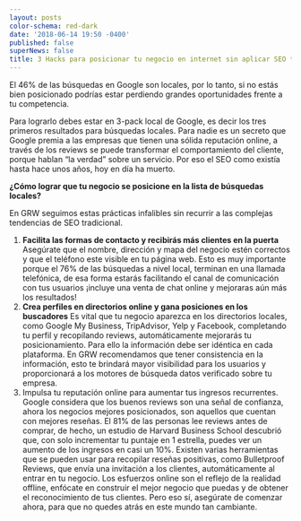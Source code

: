 ```yaml
---
layout: posts
color-schema: red-dark
date: '2018-06-14 19:50 -0400'
published: false
superNews: false
title: 3 Hacks para posicionar tu negocio en internet sin aplicar SEO tradicional
---
```

El 46% de las búsquedas en Google son locales, por lo tanto, si no estás bien posicionado podrías estar perdiendo grandes oportunidades frente a tu competencia.

Para lograrlo debes estar en 3-pack local de Google, es decir los tres primeros resultados para búsquedas locales. 
Para nadie es un secreto que Google premia a las empresas que tienen una sólida reputación online, a través de los reviews se puede transformar el comportamiento del cliente, porque hablan “la verdad” sobre un servicio. Por eso el SEO como existía hasta hace unos años, hoy en día ha muerto. 

**¿Cómo lograr que tu negocio se posicione en la lista de búsquedas locales?**

En GRW seguimos estas prácticas infalibles sin recurrir a las complejas tendencias de SEO tradicional. 

1.	**Facilita las formas de contacto y recibirás más clientes en la puerta**
Asegúrate que el nombre, dirección y mapa del negocio estén correctos y que el teléfono este visible en tu página web. Esto es muy importante porque el 76% de las búsquedas a nivel local, terminan en una llamada telefónica, de esa forma estarás facilitando el canal de comunicación con tus usuarios ¡incluye una venta de chat online y mejoraras aún más los resultados!
2.	**Crea perfiles en directorios online y gana posiciones en los buscadores** 
Es vital que tu negocio aparezca en los directorios locales, como Google My Business, TripAdvisor, Yelp y Facebook, completando tu perfil y recopilando reviews, automáticamente mejorarás tu posicionamiento. Para ello la información debe ser idéntica en cada plataforma. En GRW recomendamos que tener consistencia en la información, esto te brindará mayor visibilidad para los usuarios y proporcionará a los motores de búsqueda datos verificado sobre tu empresa.  
3.	Impulsa tu reputación online para aumentar tus ingresos recurrentes. 
Google considera que los buenos reviews son una señal de confianza, ahora los negocios mejores posicionados, son aquellos que cuentan con mejores reseñas. El 81% de las personas lee reviews antes de comprar, de hecho, un estudio de Harvard Business School descubrió que, con solo incrementar tu puntaje en 1 estrella, puedes ver un aumento de los ingresos en casi un 10%. 
Existen varias herramientas que se pueden usar para recopilar reseñas positivas, como Bulletproof Reviews, que envía una invitación a los clientes, automáticamente al entrar en tu negocio. 
Los esfuerzos online son el reflejo de la realidad offline, enfócate en construir el mejor negocio que puedas y de obtener el reconocimiento de tus clientes. Pero eso sí, asegúrate de comenzar ahora, para que no quedes atrás en este mundo tan cambiante.

